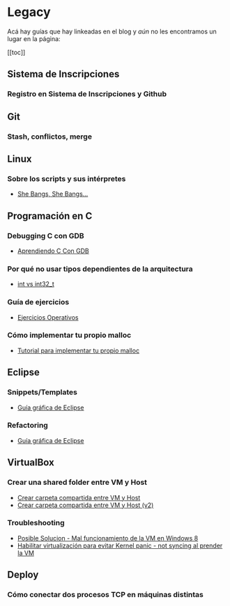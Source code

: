# Legacy

Acá hay guías que hay linkeadas en el blog y _aún_ no les encontramos un lugar
en la página:

[[toc]]

## Sistema de Inscripciones

### Registro en Sistema de Inscripciones y Github

<YouTube v="iwJRsZxX7Kk"/>

## Git

### Stash, conflictos, merge

<YouTube v="mawMGxE4048"/>

## Linux

### Sobre los scripts y sus intérpretes
- [She Bangs, She Bangs...](https://faq.utnso.com.ar/guia-scripts-interpretes)

## Programación en C

### Debugging C con GDB
- [Aprendiendo C Con GDB](https://faq.utnso.com.ar/guia-c-gdb)

### Por qué no usar tipos dependientes de la arquitectura
- [int vs int32_t](https://faq.utnso.com.ar/guia-tipos-arquitectura)

### Guía de ejercicios
- [Ejercicios Operativos](https://faq.utnso.com.ar/ejercicios)

### Cómo implementar tu propio malloc
- [Tutorial para implementar tu propio malloc](https://faq.utnso.com.ar/guia-custom-malloc)

## Eclipse

### Snippets/Templates
- [Guía gráfica de Eclipse](https://faq.utnso.com.ar/eclipse-guia-grafica)

### Refactoring
- [Guía gráfica de Eclipse](https://faq.utnso.com.ar/eclipse-guia-grafica)

## VirtualBox

### Crear una shared folder entre VM y Host
- [Crear carpeta compartida entre VM y Host](https://faq.utnso.com.ar/guia-carpeta-compartida-vm)
- [Crear carpeta compartida entre VM y Host (v2)](https://faq.utnso.com.ar/vms-shared)

### Troubleshooting
- [Posible Solucion - Mal funcionamiento de la VM en Windows 8](https://faq.utnso.com.ar/vm-lenta)
- [Habilitar virtualización para evitar Kernel panic - not syncing al prender la VM](https://faq.utnso.com.ar/issues/1010)

## Deploy

### Cómo conectar dos procesos TCP en máquinas distintas
<YouTube v="vFkmdQVn4Ug"/>

